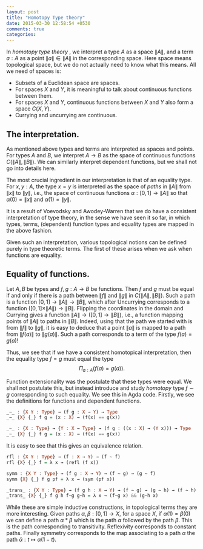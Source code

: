 ```yaml
---
layout: post
title: "Homotopy Type theory"
date: 2015-03-30 12:58:54 +0530
comments: true
categories:
---
```


In _homotopy type theory_ , we interpret a type $A$ as a space $\|A\|$, and a term $a : A$ as a point $\|a\| \in \|A\|$ in the corresponding space. Here space means topological space, but we  do not actually need to know what  this means. All we need of  spaces is:

* Subsets of a Euclidean space are spaces.
* For spaces $X$ and $Y$, it is meaningful to talk about continuous functions between them.
* For spaces  $X$ and $Y$, continuous functions between $X$ and $Y$ also form a space $C(X, Y)$.
* Currying and uncurrying are continuous.

## The interpretation.

As mentioned above types and terms are interpreted as spaces and points. For types $A$ and $B$, we interpret $A \to B$ as the space of continuous functions $C(\|A\|, \|B\|)$. We can similarly interpret dependent functions, but we shall not go into  details here.

The most crucial ingredient in our interpretation is that of an equality type. For $x, y : A$, the type $x = y$ is interpreted as the space of _paths_ in $\|A\|$ from $\|x\|$ to $\|y\|$, i.e., the space of continuous functions $\alpha: [0, 1] \to \|A\|$ so that $\alpha(0) = \|x\|$ and $\alpha(1) = \|y\|$.

It is a result of Voevodsky and Awodey-Warren that we do have a consistent interpretation of type theory, in the sense we have seen it so far, in which types, terms, (dependent) function types and equality types are mapped in the above fashion.

Given such an interpretation, various topological notions can be defined purely in type theoretic terms. The first of these arises when we ask  when functions are equality.

## Equality of functions.

Let $A, B$ be types and $f, g: A \to B$ be functions. Then $f$ and $g$ must be equal if and only if there is  a path between $\|f\|$ and $\|g\|$ in $C(\|A\|, \|B\|)$. Such a path is a function $[0, 1] \to \|A\| \to \|B\|$, which after Uncurrying corresponds to a function $([0, 1] \times \|A\|) \to \|B\|$. Flipping the coordinates in the domain and Currying gives a function $\|A\| \to ([0, 1] \to \|B\|)$, i.e., a function mapping points of $\|A\|$ to paths in $\|B\|$. Indeed, using that the path we started with is from $\|f\|$ to $\|g\|$, it is  easy to deduce that a point $\|a\|$ is mapped to a path from $\|f(a)\|$ to $\|g(a)\|$. Such a path corresponds to a term of the type $f(a) = g(a)$!

Thus, we see that  if we have a consistent homotopical interpretation, then the equality type $f = g$ must equal the type
$$\Pi_{a : A} (f(a) = g(a)).$$

Function extensionality was the postulate that these types  were equal. We shall not postulate this, but instead introduce  and study _homotopy_ type $f\sim g$ corresponding to such equality. We see this  in Agda code. Firstly, we see the definitions for functions and dependent functions.

```haskell
_∼_ : {X Y : Type} → (f g : X → Y) → Type
_∼_ {X} {_} f g = (x : X) → (f(x) == g(x))

_~_ : {X : Type} → {Y : X → Type} → (f g : ((x : X) → (Y x))) → Type
_~_ {X} {_} f g = (x : X) → (f(x) == g(x))
```

It is easy to see that this gives an equivalence relation.

```haskell
rfl : {X Y : Type} → (f : X → Y) → (f ∼ f)
rfl {X} {_} f = λ x → (refl (f x))

symm : {X Y : Type} → (f g : X → Y) → (f ∼ g) → (g ∼ f)
symm {X} {_} f g pf = λ x → (sym (pf x))

_trans_ : {X Y : Type} → (f g h : X → Y) → (f ∼ g) → (g ∼ h) → (f ∼ h)
_trans_ {X} {_} f g h f∼g g∼h = λ x → (f∼g x) && (g∼h x)
```

While these are simple inductive constructions, in topological terms they are more interesting. Given paths $\alpha, \beta: [0, 1] \to X$, for a space $X$, if $\alpha(1) = \beta(0)$ we can define a path $\alpha * \beta$ which is the  path $\alpha$ followed by the path $\beta$. This is the path corresponding to transitivity. Reflexivity corresponds to constant paths. Finally symmetry corresponds to the map associating to a path $\alpha$ the path $\bar{\alpha}: t \mapsto \alpha(1-t)$.
